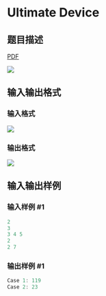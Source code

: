 # Ultimate Device

## 题目描述

[problemUrl]: https://uva.onlinejudge.org/index.php?option=com_onlinejudge&Itemid=8&category=441&page=show_problem&problem=3984

[PDF](https://uva.onlinejudge.org/external/125/p12539.pdf)

![](https://cdn.luogu.com.cn/upload/vjudge_pic/UVA12539/9cf21ab94ba18d1bdc0d6b83e4fef26610ce0c3b.png)

## 输入输出格式

### 输入格式

![](https://cdn.luogu.com.cn/upload/vjudge_pic/UVA12539/9feaa034cd957ea9551978c2ac0b715695a84ad1.png)

### 输出格式

![](https://cdn.luogu.com.cn/upload/vjudge_pic/UVA12539/fbd240b74b5df88b5b315f97fc2b0b495e03bbfd.png)

## 输入输出样例

### 输入样例 #1

```cpp
2
3
3 4 5
2
2 7
```


### 输出样例 #1

```cpp
Case 1: 119
Case 2: 23
```


